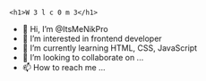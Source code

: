                                                                       <h1>W 3 l c 0 m 3</h1>
- 👋 Hi, I’m @ItsMeNikPro
- 👀 I’m interested in frontend developer
- 🌱 I’m currently learning HTML, CSS, JavaScript
- 💞️ I’m looking to collaborate on ...
- 📫 How to reach me ...

<!---
ItsMeNikPro/ItsMeNikPro is a ✨ special ✨ repository because its `README.md` (this file) appears on your GitHub profile.
You can click the Preview link to take a look at your changes.
--->
